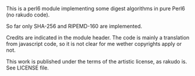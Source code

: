 This is a perl6 module implementing some digest algorithms in pure Perl6 (no rakudo code).

So far only SHA-256 and RIPEMD-160 are implemented.

Credits are indicated in the module header.  The code is mainly a translation
from javascript code, so it is not clear for me wether copyrights apply or not.

This work is published under the terms of the artistic license, as rakudo is.
See LICENSE file.
